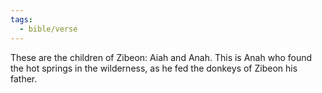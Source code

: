 ```yaml
---
tags:
  - bible/verse
---
```

These are the children of Zibeon: Aiah and Anah. This is Anah who found the hot springs in the wilderness, as he fed the donkeys of Zibeon his father.